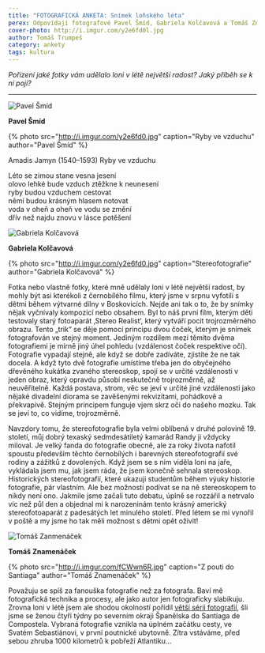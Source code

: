 ```yaml
---
title: "FOTOGRAFICKÁ ANKETA: Snímek loňského léta"
perex: Odpovídají fotografové Pavel Šmíd, Gabriela Kolčavová a Tomáš Znamenáček.
cover-photo: http://i.imgur.com/y2e6fd0l.jpg
author: Tomáš Trumpeš
category: ankety
tags: kultura
---
```


*Pořízení jaké fotky vám udělalo loni v létě největší radost? Jaký příběh se k ní pojí?*

---

<img src="http://i.imgur.com/uUfLzTn.jpg" class="profile-picture" alt="Pavel Šmíd">

**Pavel Šmíd**

{% photo src="http://i.imgur.com/y2e6fd0.jpg" caption="Ryby ve vzduchu" author="Pavel Šmíd" %}

Amadis Jamyn (1540–1593)
Ryby ve vzduchu
 
Léto se zimou stane vesna jesení  
olovo lehké bude vzduch ztěžkne k neunesení  
ryby budou vzduchem cestovat  
němí budou krásným hlasem notovat  
voda v oheň a oheň ve vodu se změní  
dřív než najdu znovu v lásce potěšení
 
 <img src="http://i.ohlasy.info/oaever4.jpg" class="profile-picture" alt="Gabriela Kolčavová">
 
**Gabriela Kolčavová**

{% photo src="http://i.imgur.com/y2e6fd0.jpg" caption="Stereofotografie" author="Gabriela Kolčavová" %}

Fotka nebo vlastně fotky, které mně udělaly loni v létě největší radost, by mohly být asi kterékoli z černobílého filmu, který jsme v srpnu vyfotili s dětmi během výtvarné dílny v Boskovicích. Nejde ani tak o to, že by snímky nějak vyčnívaly kompozicí nebo obsahem. Byl to náš první film, kterým děti testovaly starý fotoaparát ‚Stereo Realist‘, který vytváří pocit trojrozměrného obrazu. Tento „trik“ se děje pomocí principu dvou čoček, kterým je snímek fotografován ve stejný moment. Jediným rozdílem mezi těmito dvěma fotografiemi je mírně jiný úhel pohledu (vzdálenost čoček respektive očí). Fotografie vypadají stejně, ale když se dobře zadíváte, zjistíte že ne tak docela. A když tyto dvě fotografie umístíme třeba jen do obyčejného dřevěného kukátka zvaného stereoskop, spojí se v určité vzdálenosti v jeden obraz, který opravdu působí neskutečně trojrozměrně, až neuvěřitelně. Každá postava, strom, věc se jeví v určité jiné vzdálenosti jako nějaké divadelní diorama se zavěšenými rekvizitami, pohádkově a překvapivě. Stejným principem funguje vjem skrz oči do našeho mozku. Tak se jeví to, co vidíme, trojrozměrně. 

Navzdory tomu, že stereofotografie byla velmi oblíbená v druhé polovině 19. století, můj dobrý texaský sedmdesátiletý kamarád Randy ji vždycky miloval. Je velký fanda do fotografie obecně, ale za roky života nafotil spoustu především těchto černobílých i barevných stereofotografií své rodiny a zážitků z dovolených. Když jsem se s ním viděla loni na jaře, vykládala jsem mu, jak jsem ráda, že jsem konečně sehnala stereoskop. Historických stereofotografií, které ukazuji studentům během výuky historie fotografie, pár vlastním. Ale bez možnosti podívat se na ně stereoskopem to nikdy není ono. Jakmile jsme začali tuto debatu, úplně se rozzářil a netrvalo víc než půl den a objednal mi k narozeninám tento krásný americký stereofotoaparát z padesátých let minulého století. Před létem se mi vynořil v poště a my jsme ho tak měli možnost s dětmi opět oživit!

<img src="http://i.imgur.com/viK25Am.jpg" class="profile-picture" alt="Tomáš Zanmenáček">

**Tomáš Znamenáček**

{% photo src="http://i.imgur.com/fCWwn6R.jpg" caption="Z pouti do Santiaga" author="Tomáš Znamenáček" %}

Považuju se spíš za fanouška fotografie než za fotografa. Baví mě fotografická technika a procesy, ale jako autor jen fotograficky slabikuju. Zrovna loni v létě jsem ale shodou okolností pořídil [větší sérii fotografií](https://www.dropbox.com/sh/krpf9f0rlo80wg0/AABwdKR8yfrG1YL5opPXl_kIa?dl=0), šli jsme se ženou čtyři týdny po severním okraji Španělska do Santiaga de Compostela. Vybraná fotografie vznikla na úplném začátku cesty, ve Svatém Sebastiánovi, v první poutnické ubytovně. Zítra vstáváme, před sebou zhruba 1000 kilometrů k pobřeží Atlantiku…
